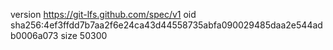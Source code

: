 version https://git-lfs.github.com/spec/v1
oid sha256:4ef3ffdd7b7aa2f6e24ca43d44558735abfa090029485daa2e544adb0006a073
size 50300
